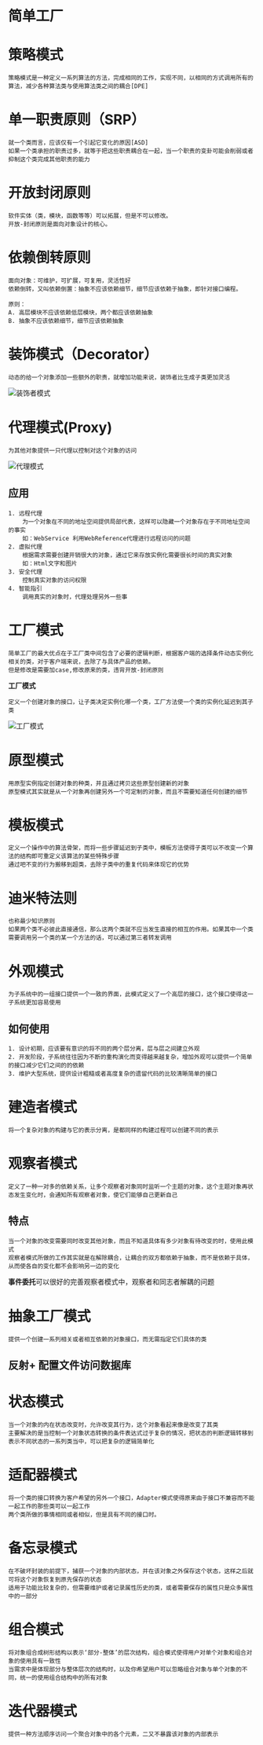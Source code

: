 # 简单工厂

# 策略模式
    策略模式是一种定义一系列算法的方法，完成相同的工作，实现不同，以相同的方式调用所有的算法，减少各种算法类与使用算法类之间的耦合[DPE]

# 单一职责原则（SRP）
    就一个类而言，应该仅有一个引起它变化的原因[ASD]
    如果一个类承担的职责过多，就等于把这些职责耦合在一起，当一个职责的变卦可能会削弱或者抑制这个类完成其他职责的能力
    
# 开放封闭原则
    软件实体（类，模块，函数等等）可以拓展，但是不可以修改。
    开放-封闭原则是面向对象设计的核心。

# 依赖倒转原则
    面向对象：可维护，可扩展，可复用，灵活性好
    依赖倒转，又叫依赖倒置：抽象不应该依赖细节，细节应该依赖于抽象，即针对接口编程。

    原则：
    A. 高层模块不应该依赖低层模块，两个都应该依赖抽象
    B. 抽象不应该依赖细节，细节应该依赖抽象

# 装饰模式（Decorator）
    动态的给一个对象添加一些额外的职责，就增加功能来说，装饰者比生成子类更加灵活

![装饰者模式](img/装饰者模式.png)

# 代理模式(Proxy)
    为其他对象提供一只代理以控制对这个对象的访问
 ![代理模式](img/代理模式.png)
## 应用
    1. 远程代理
        为一个对象在不同的地址空间提供局部代表，这样可以隐藏一个对象存在于不同地址空间的事实
        如：WebService 利用WebReference代理进行远程访问的问题
    2. 虚拟代理
        根据需求需要创建开销很大的对象，通过它来存放实例化需要很长时间的真实对象
        如：Html文字和图片
    3. 安全代理
        控制真实对象的访问权限
    4. 智能指引
        调用真实的对象时，代理处理另外一些事
# 工厂模式

    简单工厂的最大优点在于工厂类中间包含了必要的逻辑判断，根据客户端的选择条件动态实例化相关的类，对于客户端来说，去除了与具体产品的依赖。
    但是修改是需要加case,修改原来的类，违背开放-封闭原则

  **工厂模式**
  
    定义一个创建对象的接口，让子类决定实例化哪一个类，工厂方法使一个类的实例化延迟到其子类

![工厂模式](img/工厂.png)

# 原型模式
    用原型实例指定创建对象的种类，并且通过拷贝这些原型创建新的对象
    原型模式其实就是从一个对象再创建另外一个可定制的对象，而且不需要知道任何创建的细节

# 模板模式
    定义一个操作中的算法骨架，而将一些步骤延迟到子类中，模板方法使得子类可以不改变一个算法的结构即可重定义该算法的某些特殊步骤
    通过吧不变的行为搬移到超类，去除子类中的重复代码来体现它的优势

# 迪米特法则
    也称最少知识原则
    如果两个类不必彼此直接通信，那么这两个类就不应当发生直接的相互的作用。如果其中一个类需要调用另一个类的某一个方法的话，可以通过第三者转发调用

# 外观模式
    为子系统中的一组接口提供一个一致的界面，此模式定义了一个高层的接口，这个接口使得这一子系统更加容易使用
## 如何使用
    1. 设计初期，应该要有意识的将不同的两个层分离，层与层之间建立外观
    2. 开发阶段，子系统往往因为不断的重构演化而变得越来越复杂，增加外观可以提供一个简单的接口减少它们之间的的依赖
    3. 维护大型系统，提供设计粗糙或者高度复杂的遗留代码的比较清晰简单的接口

# 建造者模式
    将一个复杂对象的构建与它的表示分离，是都同样的构建过程可以创建不同的表示

# 观察者模式
    定义了一种一对多的依赖关系，让多个观察者对象同时监听一个主题的对象，这个主题对象再状态发生变化时，会通知所有观察者对象，使它们能够自己更新自己
## 特点
    当一个对象的改变需要同时改变其他对象，而且不知道具体有多少对象有待改变的时，使用此模式
    观察者模式所做的工作其实就是在解除耦合，让耦合的双方都依赖于抽象，而不是依赖于具体，从而使各自的变化都不会影响另一边的变化
**事件委托**可以很好的完善观察者模式中，观察者和同志者解耦的问题

# 抽象工厂模式
    提供一个创建一系列相关或者相互依赖的对象接口，而无需指定它们具体的类
## 反射+ 配置文件访问数据库

# 状态模式
    当一个对象的内在状态改变时，允许改变其行为，这个对象看起来像是改变了其类
    主要解决的是当控制一个对象状态转换的条件表达式过于复杂的情况，把状态的判断逻辑转移到表示不同状态的一系列类当中，可以把复杂的逻辑简单化

# 适配器模式
    将一个类的接口转换为客户希望的另外一个接口，Adapter模式使得原来由于接口不兼容而不能一起工作的那些类可以一起工作
    两个类所做的事情相同或者相似，但是具有不同的接口时。

# 备忘录模式
    在不破坏封装的前提下，捕获一个对象的内部状态，并在该对象之外保存这个状态，这样之后就可将这个对象恢复到原先保存的状态
    适用于功能比较复杂的，但需要维护或者记录属性历史的类，或者需要保存的属性只是众多属性中的一部分

# 组合模式
    将对象组合成树形结构以表示‘部分-整体’的层次结构，组合模式使得用户对单个对象和组合对象的使用具有一致性
    当需求中是体现部分与整体层次的结构时，以及你希望用户可以忽略组合对象与单个对象的不同，统一的使用组合结构中的所有对象

# 迭代器模式
    提供一种方法顺序访问一个聚合对象中的各个元素，二又不暴露该对象的内部表示

